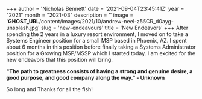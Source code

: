 +++
author = 'Nicholas Bennett'
date = '2021-09-04T23:45:41Z'
year = "2021"
month = "2021-03"
description = ''
image = '__GHOST_URL__/content/images/2021/10/andrew-neel-z55CR_d0ayg-unsplash.jpg'
slug = 'new-endeavours'
title = 'New Endeavors'
+++
After spending the 2 years in a luxury resort environment, I moved on to take a Systems Engineer position for a small MSP based in Phoenix, AZ. I spent about 6 months in this position before finally taking a Systems Administrator position for a Growing MSP/MSSP which I started today. I am excited for the new endeavors that this position will bring.

**"The path to greatness consists of having a strong and genuine desire, a good purpose, and good company along the way."  - Unknown**

So long and Thanks for all the fish!